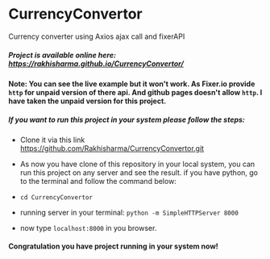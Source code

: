 # CurrencyConvertor
Currency converter using Axios ajax call and fixerAPI

##### Project is available online here:  https://rakhisharma.github.io/CurrencyConvertor/

#### Note: You can see the live example but it won't work. As Fixer.io provide `http` for unpaid version of there api. And github pages doesn't allow `http`. I have taken the unpaid version for this project.

##### If you want to run this project in your system please follow the steps:

- Clone it via this link https://github.com/Rakhisharma/CurrencyConvertor.git

- As now you have clone of this repository in your local system, you can run this project on any server and see the result. if you have python, go to the terminal and follow the command below:

- `cd CurrencyConvertor`

- running server in your terminal: `python -m SimpleHTTPServer 8000`

- now type `localhost:8000` in you browser. 

#### Congratulation you have project running in your system now!


